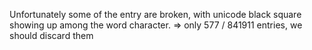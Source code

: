 

Unfortunately some of the entry are broken, with unicode black square showing up among the word character.
=> only 577 / 841911 entries, we should discard them